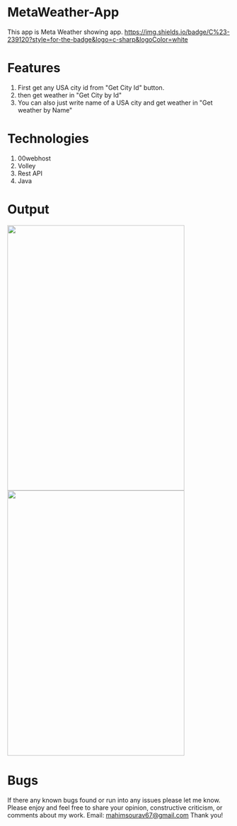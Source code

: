 # MetaWeather-App
This app is Meta Weather showing app.
https://img.shields.io/badge/C%23-239120?style=for-the-badge&logo=c-sharp&logoColor=white
# Features
1. First get any USA city id from "Get City Id"  button.
2. then get weather in "Get City by Id"
3. You can also just write name of a USA city  and get weather in "Get weather by Name"

# Technologies
1. 00webhost
2. Volley
3. Rest API
4. Java
# Output
<img src="https://user-images.githubusercontent.com/60973245/154813881-641cf98a-ee0b-43b8-81af-10935c8bb824.png" width="400" height="600">  <img src="https://user-images.githubusercontent.com/60973245/154813905-deb2e7e5-d72a-4f9a-af9e-e4ed76d49e3f.jpg" width="400" height="600"> 


# Bugs
If there any known bugs found or run into any issues please let me know. Please enjoy and feel free to share your opinion, constructive criticism, or comments about my work. Email: mahimsourav67@gmail.com Thank you!

